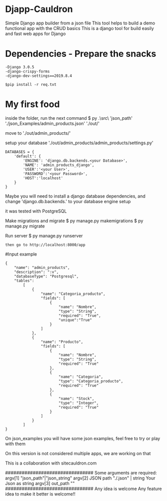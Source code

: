 # Djapp-Cauldron
Simple Django app builder from a json file
This tool helps to build a demo functional app with the CRUD basics
This is a django tool for build easily and fast web apps for Django

# Dependencies - Prepare the snacks 
    -Django 3.0.5
    -django-crispy-forms
    -django-dev-settings==2019.8.4

    $pip install -r req.txt
    
# My first food
inside the folder, run the next command
    $ py .\src\ 'json_path' './json_Examples/admin_products.json' './out/'

move to 
    './out/admin_products/'

setup your database
    './out/admin_products/admin_products/settings.py'

    DATABASES = {
        'default': {
            'ENGINE': 'django.db.backends.<your Database>',
            'NAME': 'admin_products_django',
            'USER':'<your User>',
            'PASSWORD':'<your Password>',
            'HOST':'localhost'
        }
    }

Maybe you will need to install a django database dependencies, and change 'django.db.backends.<your Database>' to your database engine setup

it was tested with PostgreSQL


Make migrations and migrate
    $ py manage.py makemigrations
    $ py manage.py migrate

Run server
    $ py manage.py runserver

    then go to http://localhost:8000/app

#Input example

    {
        "name": "admin_products",
        "description": ":v",
        "databaseType": "Postgresql",
        "tables": 
            [
                {
                    "name": "Categoria_producto",
                    "fields": [
                        {
                            "name": "Nombre",
                            "type": "String",
                            "required": "True",
                            "unique":"True"
                        }
                    ]
                },
                {
                    "name": "Producto",
                    "fields": [
                        {
                            "name": "Nombre",
                            "type": "String",
                            "required": "True"
                        },
                        {
                            "name": "Categoria",
                            "type": "Categoria_producto",
                            "required": "True"
                        },
                        {
                            "name": "Stock",
                            "type": "Integer",
                            "required": "True"
                        }
                    ]
                }
            ]
    }

On json_examples you will have some json examples, feel free to try or play with them 

On this version is not considered multiple apps, we are working on that

This is a collaboration with sitecauldron.com


################################
        Some arguments are required:
                argv[1] "json_path"|"json_string"
                argv[2] JSON path "./<yourJSONfile>.json" | string Your Json as string 
                argv[3] out_path "<yourOutput Path>"
################################
Any idea is welcome
Any feature idea to make it better is welcome!!
